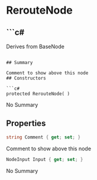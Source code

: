 # RerouteNode

## ```c#
Derives from BaseNode
```

## Summary

Comment to show above this node
## Constructors

```c#
protected RerouteNode( ) 
```
No Summary
## Properties

```c#
string Comment { get; set; } 
```
Comment to show above this node
```c#
NodeInput Input { get; set; } 
```
No Summary
